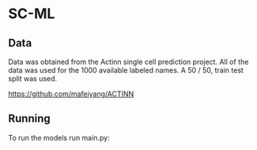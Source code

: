 # SC-ML


## Data

Data was obtained from the Actinn single cell prediction project. All of the data was used for the 1000 available labeled names. A 50 / 50, train test split was used.

https://github.com/mafeiyang/ACTINN

## Running

To run the models run main.py:



